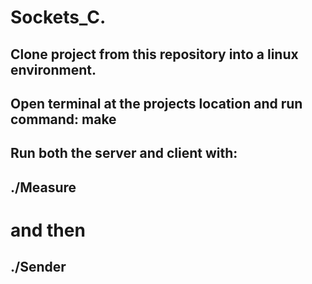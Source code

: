 # Sockets_C.
## Clone project from this repository into a linux environment.
## Open terminal at the projects location and run command: make
## Run both the server and client with: 
## ./Measure
# and then
## ./Sender
